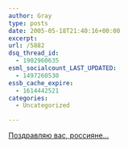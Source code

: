 ```yaml
---
author: Gray
type: posts
date: 2005-05-18T21:40:16+00:00
excerpt:
url: /5882
dsq_thread_id:
  - 1902960635
esml_socialcount_LAST_UPDATED:
  - 1497260530
essb_cache_expire:
  - 1614442521
categories:
  - Uncategorized

---
```








[Поздравляю вас, россияне&#8230;][1]

 [1]: http://sport.gazeta.ru/sport/2005/05/a_287908.shtml